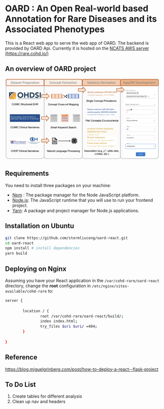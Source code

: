 # OARD : An Open Real-world based Annotation for Rare Diseases and its Associated Phenotypes
This is a React web app to serve the web app of OARD. The backend is provided by OARD Api. Currently it is hosted on the 
[NCATS AWS server (https://rare.cohd.io/)](https://rare.cohd.io/)

## An overview of OARD project
![overview](overview.png)


## Requirements
You need to install three packages on your machine:
* [Npm](https://docs.npmjs.com/) : The package manager for the Node JavaScript platform. 
* [Node.js](https://nodejs.org/en/): The JavaScript runtime that you will use to run your frontend project.
* [Yarn](https://classic.yarnpkg.com/lang/en/docs/install/#mac-stable): A package and project manager for Node.js applications.

## Installation on Ubuntu
```sh
git clone https://github.com/stormliucong/oard-react.git
cd oard-react
npm install # install dependencies
yarn build
```

## Deploying on Nginx
Assuming you have your React application in the `/var/cohd-rare/oard-react` directory, change the **root** configuration in `/etc/nginx/sites-available/cohd-rare` to:
```sh
server {
    
        location / {
                root /var/cohd-rare/oard-react/build/;
                index index.html;
                try_files $uri $uri/ =404;
        }
        
}
```
## Reference
https://blog.miguelgrinberg.com/post/how-to-deploy-a-react--flask-project

## To Do List
1. Create tables for different analysis
2. Clean up nav and headers

